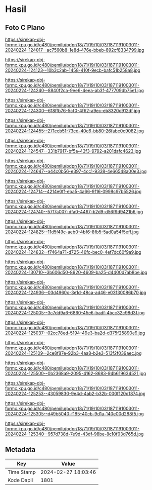 # Hasil

## Foto C Plano

https://sirekap-obj-formc.kpu.go.id/c480/pemilu/pdpr/18/71/19/10/03/1871191003011-20240224-124017--ac7560b8-1e8d-476e-bbeb-892cf8334799.jpg

https://sirekap-obj-formc.kpu.go.id/c480/pemilu/pdpr/18/71/19/10/03/1871191003011-20240224-124123--10b3c2ab-1458-410f-9ecb-bafc51b258a8.jpg

https://sirekap-obj-formc.kpu.go.id/c480/pemilu/pdpr/18/71/19/10/03/1871191003011-20240224-124240--8840f2ca-9ee6-4eea-ab3f-477709db75e1.jpg

https://sirekap-obj-formc.kpu.go.id/c480/pemilu/pdpr/18/71/19/10/03/1871191003011-20240224-124300--618ffb76-5cf0-4f62-a9ec-eb8320c912df.jpg

https://sirekap-obj-formc.kpu.go.id/c480/pemilu/pdpr/18/71/19/10/03/1871191003011-20240224-124455--271ccb51-73cd-40c6-bb80-26fabc0c9082.jpg

https://sirekap-obj-formc.kpu.go.id/c480/pemilu/pdpr/18/71/19/10/03/1871191003011-20240224-124547--331b7917-bf5a-43f3-9792-a201dafc4623.jpg

https://sirekap-obj-formc.kpu.go.id/c480/pemilu/pdpr/18/71/19/10/03/1871191003011-20240224-124647--a44c0b56-e397-4cc1-9338-4e66548a00e3.jpg

https://sirekap-obj-formc.kpu.go.id/c480/pemilu/pdpr/18/71/19/10/03/1871191003011-20240224-124714--4214e0ff-eba5-4a66-9f16-0998c97b5526.jpg

https://sirekap-obj-formc.kpu.go.id/c480/pemilu/pdpr/18/71/19/10/03/1871191003011-20240224-124740--57f7a007-dfa0-4497-b2d9-d56f9d9421b6.jpg

https://sirekap-obj-formc.kpu.go.id/c480/pemilu/pdpr/18/71/19/10/03/1871191003011-20240224-124825--11d5f49c-aeb0-4bf6-8fb5-5ad0a54f5eff.jpg

https://sirekap-obj-formc.kpu.go.id/c480/pemilu/pdpr/18/71/19/10/03/1871191003011-20240224-124832--f7464a71-d725-46fc-bec0-4ef7dc60f9a9.jpg

https://sirekap-obj-formc.kpu.go.id/c480/pemilu/pdpr/18/71/19/10/03/1871191003011-20240224-130710--3b606d50-8920-4609-ba25-d4400d7ab8be.jpg

https://sirekap-obj-formc.kpu.go.id/c480/pemilu/pdpr/18/71/19/10/03/1871191003011-20240224-124936--03d4960c-3e1d-48ca-ad46-e03130086b70.jpg

https://sirekap-obj-formc.kpu.go.id/c480/pemilu/pdpr/18/71/19/10/03/1871191003011-20240224-125005--3c7dd9a6-6860-45e6-badf-4bcc32c98d3f.jpg

https://sirekap-obj-formc.kpu.go.id/c480/pemilu/pdpr/18/71/19/10/03/1871191003011-20240224-125037--02cc78ed-5194-49e3-ba2d-d375f25890e9.jpg

https://sirekap-obj-formc.kpu.go.id/c480/pemilu/pdpr/18/71/19/10/03/1871191003011-20240224-125109--2ce8f87e-92b3-4aa8-b2e3-513f2f039aec.jpg

https://sirekap-obj-formc.kpu.go.id/c480/pemilu/pdpr/18/71/19/10/03/1871191003011-20240224-125500--0b2368a9-2095-4162-8683-94b619634521.jpg

https://sirekap-obj-formc.kpu.go.id/c480/pemilu/pdpr/18/71/19/10/03/1871191003011-20240224-125253--43059830-9e4d-4ab2-b32b-000f120d1874.jpg

https://sirekap-obj-formc.kpu.go.id/c480/pemilu/pdpr/18/71/19/10/03/1871191003011-20240224-125305--d49b5040-f185-40cb-9d1a-140e00d288f5.jpg

https://sirekap-obj-formc.kpu.go.id/c480/pemilu/pdpr/18/71/19/10/03/1871191003011-20240224-125340--957d738d-7e9d-43df-98be-8c10f03d765d.jpg


## Metadata

| Key        | Value               |
| ---------- | ------------------- |
| Time Stamp | 2024-02-27 18:03:46 |
| Kode Dapil | 1801                |



